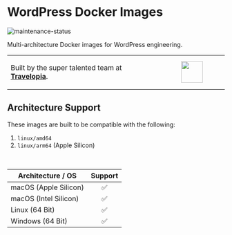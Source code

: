 # WordPress Docker Images

![maintenance-status](https://img.shields.io/badge/maintenance-actively--developed-brightgreen.svg)

Multi-architecture Docker images for WordPress engineering.

<table width="100%">
	<tr>
		<td align="left" width="70%">
            <p>Built by the super talented team at <strong><a href="https://www.travelopia.com/work-with-us/">Travelopia</a></strong>.</p>
		</td>
		<td align="center" width="30%">
			<img src="https://www.travelopia.com/wp-content/themes/travelopia/assets/svg/logo-travelopia-circle.svg" width="50" />
		</td>
	</tr>
</table>

## Architecture Support

These images are built to be compatible with the following:

1. `linux/amd64`
2. `linux/arm64` (Apple Silicon)

<br>

| Architecture / OS     | Support |
|-----------------------|:--------:|
| macOS (Apple Silicon) | ✅        |
| macOS (Intel Silicon) | ✅        |
| Linux (64 Bit)        | ✅        |
| Windows (64 Bit)      | ✅        |
